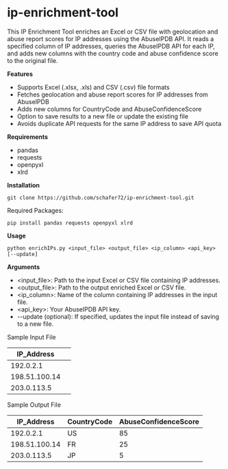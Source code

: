 # ip-enrichment-tool

This IP Enrichment Tool enriches an Excel or CSV file with geolocation and abuse report scores for IP addresses using the AbuseIPDB API. It reads a specified column of IP addresses, queries the AbuseIPDB API for each IP, and adds new columns with the country code and abuse confidence score to the original file.

**Features**

* Supports Excel (.xlsx, .xls) and CSV (.csv) file formats
* Fetches geolocation and abuse report scores for IP addresses from AbuseIPDB
* Adds new columns for CountryCode and AbuseConfidenceScore
* Option to save results to a new file or update the existing file
* Avoids duplicate API requests for the same IP address to save API quota


**Requirements**

* pandas
* requests
* openpyxl
* xlrd


**Installation**

```
git clone https://github.com/schafer72/ip-enrichment-tool.git
```


Required Packages:

```
pip install pandas requests openpyxl xlrd
``` 


**Usage**

```
python enrichIPs.py <input_file> <output_file> <ip_column> <api_key> [--update]
```

**Arguments**

* <input_file>: Path to the input Excel or CSV file containing IP addresses.
* <output_file>: Path to the output enriched Excel or CSV file.
* <ip_column>: Name of the column containing IP addresses in the input file.
* <api_key>: Your AbuseIPDB API key.
* --update (optional): If specified, updates the input file instead of saving to a new file.




Sample Input File


| IP_Address  |  |
| ----------- | ----------- |
| 192.0.2.1   | 
| 198.51.100.14   |
| 203.0.113.5   | 




Sample Output File


| IP_Address  |  CountryCode | AbuseConfidenceScore |
| ----------- | ----------- | ----------- |
| 192.0.2.1   |   US |  85
| 198.51.100.14   | FR | 25
| 203.0.113.5   |  JP |  5









